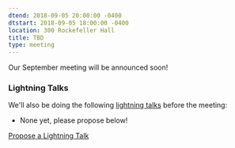 ```yaml
---
dtend: 2018-09-05 20:00:00 -0400
dtstart: 2018-09-05 18:00:00 -0400
location: 300 Rockefeller Hall
title: TBD
type: meeting
---
```


Our September meeting will be announced soon!

### Lightning Talks ###

We'll also be doing the
following [lightning talks](/lightning-talks.html) before the meeting:

* None yet, please propose below!

<a class="btn btn-default btn-hvopen"
  href="https://goo.gl/forms/MhJegBO3Tir7SlHf1" role="button">Propose
  a Lightning Talk</a>
